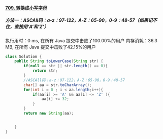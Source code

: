 #### [709. 转换成小写字母](https://leetcode-cn.com/problems/to-lower-case/)

##### 方法一：ASCAll码：a-z：97-122，A-Z：65-90，0-9：48-57（如果记不住，直接用‘A’和‘Z’）

执行用时：0 ms, 在所有 Java 提交中击败了100.00%的用户
内存消耗：36.3 MB, 在所有 Java 提交中击败了42.15%的用户

```java
class Solution {
    public String toLowerCase(String str) {
        if(null == str || str.length() == 0){
            return str;
        }
        //ASCAll码：a-z：97-122，A-Z：65-90，0-9：48-57
        char[] aa = str.toCharArray();
        for(int i = 0 ; i < aa.length;i++){
            if(aa[i] >= 'A' && aa[i] <= 'Z' ){
                aa[i] += 32;
            }
        }
        return new String(aa);


    }
}
```

